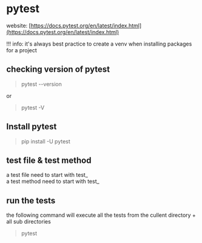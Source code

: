 # pytest

website: [https://docs.pytest.org/en/latest/index.html](https://docs.pytest.org/en/latest/index.html)

!!! info: it's always best practice to create a venv when installing packages for a project

## checking version of pytest
> pytest --version  

or  
> pytest -V

## Install pytest
> pip install -U pytest

## test file & test method
a test file need to start with test_  
a test method need to start with test_  

## run the tests
the following command will execute all the tests from the cullent directory + all sub directories
> pytest




